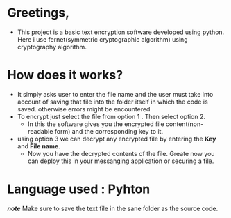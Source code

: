 # Greetings,
* This project is a basic text encryption software developed using python. Here i use fernet(symmetric cryptographic algorithm) using cryptography algorithm. 
# How does it works?
 * It simply asks user to enter the file name and the user must take into account of saving that file into the folder itself in which the code is saved. otherwise errors might be encountered 
 * To encrypt just select the file from option 1 . Then select option 2. 
    * In this the software gives you the encrypted file content(non-readable form) and the corresponding key to it.  
 * using option 3 we can decrypt any encrypted file by entering the **Key** and **File name**.
   * Now you have the decrypted contents of the file. Greate now you can deploy this in your messanging application or securing a file.
 # Language used : Pyhton 
 
 ***note***
   Make sure to save the text file in the sane folder as the source code.
